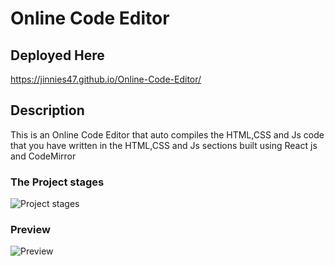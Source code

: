 # Online Code Editor

## Deployed Here
https://jinnies47.github.io/Online-Code-Editor/

## Description
This is an Online Code Editor that auto compiles the HTML,CSS and Js code that you have written in the HTML,CSS and Js sections built using React js and CodeMirror 

### The Project stages

![Project stages](https://user-images.githubusercontent.com/63533609/132085359-3b39e572-ad00-4665-b205-eda7cd419b43.PNG)


### Preview
![Preview](https://user-images.githubusercontent.com/63533609/132085380-527a357a-7137-4cf5-907a-e0f14d7d7205.PNG)
